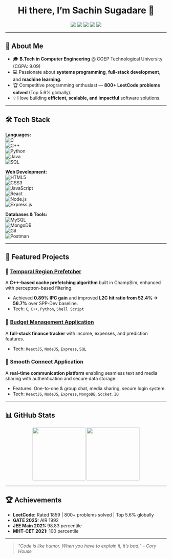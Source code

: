 <h1 align="center">Hi there, I’m Sachin Sugadare 👋</h1>

<p align="center">
  <a href="https://www.linkedin.com/in/sachin-sugadare/"><img src="https://img.shields.io/badge/-LinkedIn-0077B5?logo=linkedin&logoColor=white"></a>
  <a href="mailto:sachinsugadare@gmail.com"><img src="https://img.shields.io/badge/-Gmail-D14836?logo=gmail&logoColor=white"></a>
  <a href="https://leetcode.com/u/Sachin6763/"><img src="https://img.shields.io/badge/-LeetCode-FFA116?logo=leetcode&logoColor=white"></a>
  <a href="https://www.geeksforgeeks.org/user/sachinsugadare7703/"><img src="https://img.shields.io/badge/-GeeksforGeeks-2F8D46?logo=geeksforgeeks&logoColor=white"></a>
  <a href="https://github.com/Sachin6763"><img src="https://img.shields.io/badge/-GitHub-181717?logo=github&logoColor=white"></a>
</p>

---

## 🚀 About Me
- 🎓 **B.Tech in Computer Engineering** @ COEP Technological University (CGPA: 9.09)  
- 💻 Passionate about **systems programming**, **full-stack development**, and **machine learning**.  
- 🏆 Competitive programming enthusiast — **800+ LeetCode problems solved** (Top 5.6% globally).  
- 💡 I love building **efficient, scalable, and impactful** software solutions.  

---

## 🛠 Tech Stack

**Languages:**  
![C](https://img.shields.io/badge/-C-00599C?logo=c&logoColor=white)  
![C++](https://img.shields.io/badge/-C++-00599C?logo=cplusplus&logoColor=white)  
![Python](https://img.shields.io/badge/-Python-3776AB?logo=python&logoColor=white)  
![Java](https://img.shields.io/badge/-Java-007396?logo=java&logoColor=white)  
![SQL](https://img.shields.io/badge/-SQL-003B57?logo=mysql&logoColor=white)  

**Web Development:**  
![HTML5](https://img.shields.io/badge/-HTML5-E34F26?logo=html5&logoColor=white)  
![CSS3](https://img.shields.io/badge/-CSS3-1572B6?logo=css3&logoColor=white)  
![JavaScript](https://img.shields.io/badge/-JavaScript-F7DF1E?logo=javascript&logoColor=black)  
![React](https://img.shields.io/badge/-React-61DAFB?logo=react&logoColor=black)  
![Node.js](https://img.shields.io/badge/-Node.js-339933?logo=node.js&logoColor=white)  
![Express.js](https://img.shields.io/badge/-Express.js-000000?logo=express&logoColor=white)  

**Databases & Tools:**  
![MySQL](https://img.shields.io/badge/-MySQL-4479A1?logo=mysql&logoColor=white)  
![MongoDB](https://img.shields.io/badge/-MongoDB-47A248?logo=mongodb&logoColor=white)  
![Git](https://img.shields.io/badge/-Git-F05032?logo=git&logoColor=white)  
![Postman](https://img.shields.io/badge/-Postman-FF6C37?logo=postman&logoColor=white)  

---

## 📌 Featured Projects

### 🔹 [Temporal Region Prefetcher](https://github.com/Sachin6763/Temporal_Region_Prefetcher)
A **C++-based cache prefetching algorithm** built in ChampSim, enhanced with perceptron-based filtering.  
- Achieved **0.89% IPC gain** and improved **L2C hit ratio from 52.4% → 56.7%** over SPP-Dev baseline.  
- Tech: `C`, `C++`, `Python`, `Shell Script`  

### 🔹 [Budget Management Application](https://github.com/Sachin6763/Budget-Management-Application)
A **full-stack finance tracker** with income, expenses, and prediction features.  
- Tech: `ReactJS`, `NodeJS`, `Express`, `SQL`  

### 🔹 Smooth Connect Application
A **real-time communication platform** enabling seamless text and media sharing with authentication and secure data storage.  
- Features: One-to-one & group chat, media sharing, secure login system.  
- Tech: `ReactJS`, `NodeJS`, `Express`, `MongoDB`, `Socket.IO`  

---

## 📊 GitHub Stats

<p align="center">
  <img src="https://github-readme-stats.vercel.app/api?username=Sachin6763&show_icons=true&theme=radical" height="165">
  <img src="https://github-readme-stats.vercel.app/api/top-langs/?username=Sachin6763&layout=compact&theme=radical" height="165">
</p>

---

## 🏆 Achievements
- **LeetCode:** Rated 1859 | 800+ problems solved | Top 5.6% globally  
- **GATE 2025:** AIR 1992  
- **JEE Main 2021:** 98.83 percentile  
- **MHT-CET 2021:** 100 percentile  

---

> *"Code is like humor. When you have to explain it, it’s bad." – Cory House*
> 
